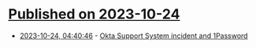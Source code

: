 # [Published on 2023-10-24](index.md)

* [2023-10-24, 04:40:46](https://lobste.rs/s/tmvaxu/okta_support_system_incident_1password) - [Okta Support System incident and 1Password](https://blog.1password.com/okta-incident/)
